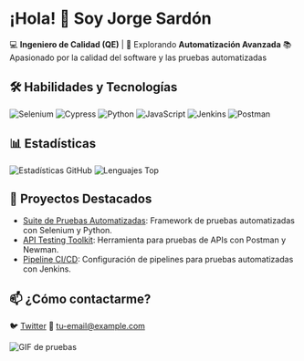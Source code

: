 
# ¡Hola! 👋 Soy Jorge Sardón

💻 **Ingeniero de Calidad (QE)** | 🌱 Explorando **Automatización Avanzada**
📚 Apasionado por la calidad del software y las pruebas automatizadas

## 🛠 Habilidades y Tecnologías

![Selenium](https://img.shields.io/badge/Selenium-43B02A?style=for-the-badge&logo=selenium&logoColor=white)
![Cypress](https://img.shields.io/badge/Cypress-17202C?style=for-the-badge&logo=cypress&logoColor=white)
![Python](https://img.shields.io/badge/Python-3776AB?style=for-the-badge&logo=python&logoColor=white)
![JavaScript](https://img.shields.io/badge/JavaScript-F7DF1E?style=for-the-badge&logo=javascript&logoColor=black)
![Jenkins](https://img.shields.io/badge/Jenkins-D24939?style=for-the-badge&logo=jenkins&logoColor=white)
![Postman](https://img.shields.io/badge/Postman-FF6C37?style=for-the-badge&logo=postman&logoColor=white)

## 📊 Estadísticas

![Estadísticas GitHub](https://github-readme-stats.vercel.app/api?username=anibal317&show_icons=true&theme=radical)
![Lenguajes Top](https://github-readme-stats.vercel.app/api/top-langs/?username=anibal317&layout=compact)

## 🌟 Proyectos Destacados

- [Suite de Pruebas Automatizadas](https://github.com/anibal317/suite-pruebas): Framework de pruebas automatizadas con Selenium y Python.
- [API Testing Toolkit](https://github.com/anibal317/api-testing-toolkit): Herramienta para pruebas de APIs con Postman y Newman.
- [Pipeline CI/CD](https://github.com/anibal317/pipeline-ci-cd): Configuración de pipelines para pruebas automatizadas con Jenkins.

## 📫 ¿Cómo contactarme?

🐦 [Twitter](https://twitter.com/anibal317)
📧 tu-email@example.com

![GIF de pruebas](https://media.giphy.com/media/3o7TKP9lnyMAkA4fQI/giphy.gif)
